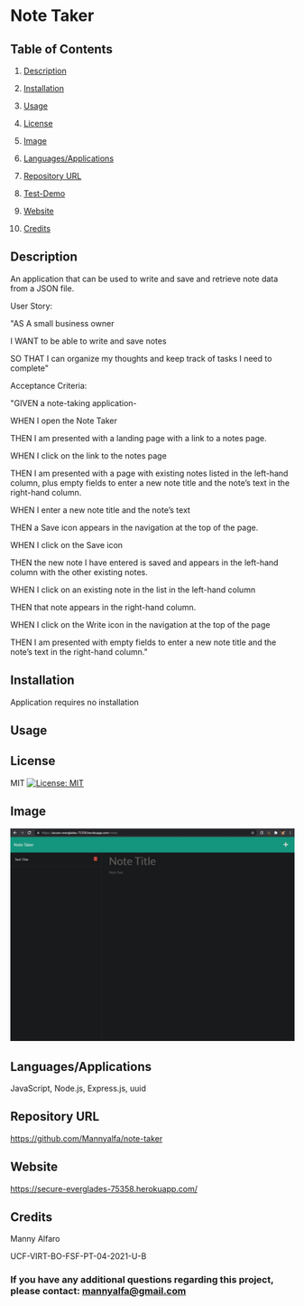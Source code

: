 # Note Taker
  
## Table of Contents

1. [Description](#description)

2. [Installation](#installation)

3. [Usage](#usage)

4. [License](#license)

5. [Image](#Image)

6. [Languages/Applications](#languages-applications)

7. [Repository URL](#repository-url)

8. [Test-Demo](#test-demo)

9. [Website](#website)

10. [Credits](#credits)

## Description
An application that can be used to write and save and retrieve note data from a JSON file.

User Story:

"AS A small business owner

I WANT to be able to write and save notes

SO THAT I can organize my thoughts and keep track of tasks I need to complete"

Acceptance Criteria:

"GIVEN a note-taking application- 

WHEN I open the Note Taker

THEN I am presented with a landing page with a link to a notes page.

WHEN I click on the link to the notes page

THEN I am presented with a page with existing notes listed in the left-hand column, plus empty fields to enter a new note title and the note’s text in the right-hand column.

WHEN I enter a new note title and the note’s text

THEN a Save icon appears in the navigation at the top of the page.

WHEN I click on the Save icon

THEN the new note I have entered is saved and appears in the left-hand column with the other existing notes.

WHEN I click on an existing note in the list in the left-hand column

THEN that note appears in the right-hand column.

WHEN I click on the Write icon in the navigation at the top of the page

THEN I am presented with empty fields to enter a new note title and the note’s text in the right-hand column."

## Installation
Application requires no installation

## Usage


## License
MIT [![License: MIT](https://img.shields.io/badge/License-MIT-yellow.svg)](https://opensource.org/licenses/MIT)

## Image
![screenshot](https://github.com/Mannyalfa/note-taker/blob/main/images/screenshot.jpg)

## Languages/Applications
JavaScript, Node.js, Express.js, uuid

## Repository URL
https://github.com/Mannyalfa/note-taker

## Website
https://secure-everglades-75358.herokuapp.com/
    
## Credits
Manny Alfaro

UCF-VIRT-BO-FSF-PT-04-2021-U-B

### If you have any additional questions regarding this project, please contact: mannyalfa@gmail.com
